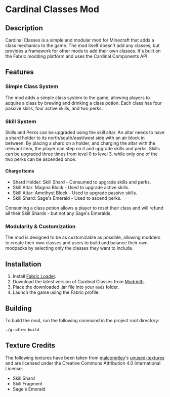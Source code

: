 # Cardinal Classes Mod

## Description

Cardinal Classes is a simple and modular mod for Minecraft that adds a class mechanics to the game.
The mod itself doesn't add any classes, but provides a framework for other mods to add their own classes.
It's built on the Fabric modding platform and uses the Cardinal Components API.

## Features

### Simple Class System
The mod adds a simple class system to the game, allowing players
to acquire a class by brewing and drinking a class potion.
Each class has four passive skills, four active skills, and two perks.

### Skill System
Skills and Perks can be upgraded using the skill altar.
An altar needs to have a shard holder to its north/south/east/west side with an air block in between.
By placing a shard on a holder, and charging the altar with the relevant item, the player can step on it and upgrade skills and perks.
Skills can be upgraded three times from level 0 to level 3, while only one of the two perks can be ascended once.

#### Charge Items

- Shard Holder: Skill Shard - Consumed to upgrade skills and perks.
- Skill Altar: Magma Block - Used to upgrade active skills.
- Skill Altar: Amethyst Block - Used to upgrade passive skills.
- Skill Shard: Sage's Emerald - Used to ascend perks.

Consuming a class potion allows a player to reset their class and will
refund all their Skill Shards - but not any Sage's Emeralds.

### Modularity & Customization
The mod is designed to be as customizable as possible,
allowing modders to create their own classes and users to
build and balance their own modpacks by selecting only the classes they want to include.

## Installation

1. Install [Fabric Loader](https://fabricmc.net/use/).
2. Download the latest version of Cardinal Classes from [Modrinth](https://github.com/yourusername/CardinalClasses/releases).
3. Place the downloaded .jar file into your `mods` folder.
4. Launch the game using the Fabric profile.

## Building

To build the mod, run the following command in the project root directory:

```bash
./gradlew build
```

## Texture Credits
The following textures have been taken from [malcomriley](https://github.com/malcolmriley)'s [unused-textures](https://github.com/malcolmriley/unused-textures)
and are licensed under the Creative Commons Attribution 4.0 International License:
- Skill Shard
- Skill Fragment
- Sage's Emerald